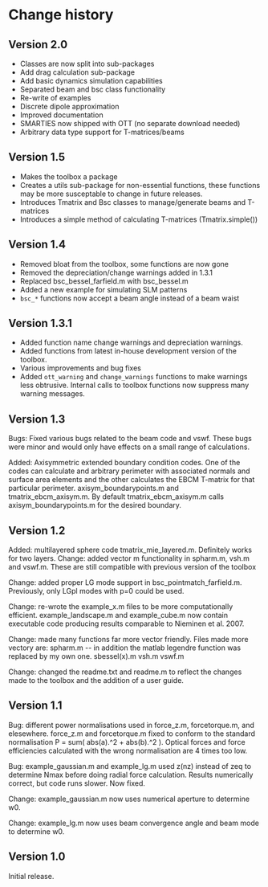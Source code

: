 Change history
==============

Version 2.0
-----------

* Classes are now split into sub-packages
* Add drag calculation sub-package
* Add basic dynamics simulation capabilities
* Separated beam and bsc class functionality
* Re-write of examples
* Discrete dipole approximation
* Improved documentation
* SMARTIES now shipped with OTT (no separate download needed)
* Arbitrary data type support for T-matrices/beams

Version 1.5
-----------

* Makes the toolbox a package
* Creates a utils sub-package for non-essential functions, these functions may
    be more susceptable to change in future releases.
* Introduces Tmatrix and Bsc classes to manage/generate beams and T-matrices
* Introduces a simple method of calculating T-matrices (Tmatrix.simple())

Version 1.4
-----------

* Removed bloat from the toolbox, some functions are now gone
* Removed the depreciation/change warnings added in 1.3.1
* Replaced bsc_bessel_farfield.m with bsc_bessel.m
* Added a new example for simulating SLM patterns
* `bsc_*` functions now accept a beam angle instead of a beam waist

Version 1.3.1
-------------

* Added function name change warnings and depreciation warnings.
* Added functions from latest in-house development version of the toolbox.
* Various improvements and bug fixes
* Added `ott_warning` and `change_warnings` functions to make warnings
    less obtrusive.  Internal calls to toolbox functions now suppress
    many warning messages.

Version 1.3
-----------

Bugs: Fixed various bugs related to the beam code and vswf. These bugs were minor and 
would only have effects on a small range of calculations.

Added: Axisymmetric extended boundary condition codes. One of the codes can calculate 
and arbitrary perimeter with associated normals and surface area elements and the other
calculates the EBCM T-matrix for that particular perimeter. axisym_boundarypoints.m and
tmatrix_ebcm_axisym.m. By default tmatrix_ebcm_axisym.m calls axisym_boundarypoints.m 
for the desired boundary.

Version 1.2
-----------

Added: multilayered sphere code tmatrix_mie_layered.m. Definitely works for two layers.
Change: added vector m functionality in spharm.m, vsh.m and vswf.m. These are still 
compatible with previous version of the toolbox

Change: added proper LG mode support in
bsc_pointmatch_farfield.m. Previously, only LGpl modes
with p=0 could be used.

Change: re-wrote the example_x.m files to be more computationally
efficient. example_landscape.m and example_cube.m now contain
executable code producing results comparable to Nieminen et al.
2007.

Change: made many functions far more vector friendly. Files made more vectory are:
spharm.m -- in addition the matlab legendre function was replaced by my own one.
sbessel(x).m
vsh.m
vswf.m

Change: changed the readme.txt and readme.m to reflect the changes made to the toolbox
and the addition of a user guide.


Version 1.1
-----------

Bug: different power normalisations used in force_z.m,
forcetorque.m, and elesewhere. force_z.m and forcetorque.m
fixed to conform to the standard normalisation
P = sum( abs(a).^2 + abs(b).^2 ). Optical forces and force
efficiencies calculated with the wrong normalisation are
4 times too low.

Bug: example_gaussian.m and example_lg.m used z(nz) instead
of zeq to determine Nmax before doing radial force calculation.
Results numerically correct, but code runs slower. Now fixed.

Change: example_gaussian.m now uses numerical aperture to
determine w0.

Change: example_lg.m now uses beam convergence angle and beam
mode to determine w0.

Version 1.0
-----------
Initial release.
